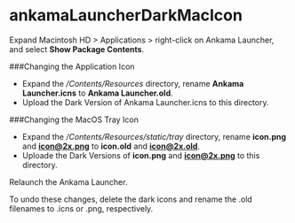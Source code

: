 # ankamaLauncherDarkMacIcon

Expand Macintosh HD > Applications > right-click on Ankama Launcher, and select **Show Package Contents**. 

###Changing the Application Icon
- Expand the */Contents/Resources* directory, rename **Ankama Launcher.icns** to **Ankama Launcher.old**.
- Upload the Dark Version of Ankama Launcher.icns to this directory.

###Changing the MacOS Tray Icon
- Expand the */Contents/Resources/static/tray* directory, rename **icon.png** and **icon@2x.png** to **icon.old** and **icon@2x.old**.
- Uploade the Dark Versions of **icon.png** and **icon@2x.png** to this directory.

Relaunch the Ankama Launcher.

To undo these changes, delete the dark icons and rename the .old filenames to .icns or .png, respectively.
